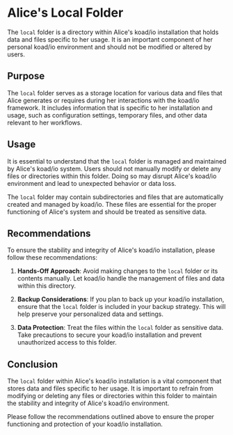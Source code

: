 # Alice's Local Folder

The `local` folder is a directory within Alice's koad/io installation that holds data and files specific to her usage. It is an important component of her personal koad/io environment and should not be modified or altered by users.

## Purpose

The `local` folder serves as a storage location for various data and files that Alice generates or requires during her interactions with the koad/io framework. It includes information that is specific to her installation and usage, such as configuration settings, temporary files, and other data relevant to her workflows.

## Usage

It is essential to understand that the `local` folder is managed and maintained by Alice's koad/io system. Users should not manually modify or delete any files or directories within this folder. Doing so may disrupt Alice's koad/io environment and lead to unexpected behavior or data loss.

The `local` folder may contain subdirectories and files that are automatically created and managed by koad/io. These files are essential for the proper functioning of Alice's system and should be treated as sensitive data.

## Recommendations

To ensure the stability and integrity of Alice's koad/io installation, please follow these recommendations:

1. **Hands-Off Approach**: Avoid making changes to the `local` folder or its contents manually. Let koad/io handle the management of files and data within this directory.

2. **Backup Considerations**: If you plan to back up your koad/io installation, ensure that the `local` folder is included in your backup strategy. This will help preserve your personalized data and settings.

3. **Data Protection**: Treat the files within the `local` folder as sensitive data. Take precautions to secure your koad/io installation and prevent unauthorized access to this folder.

## Conclusion

The `local` folder within Alice's koad/io installation is a vital component that stores data and files specific to her usage. It is important to refrain from modifying or deleting any files or directories within this folder to maintain the stability and integrity of Alice's koad/io environment.

Please follow the recommendations outlined above to ensure the proper functioning and protection of your koad/io installation.